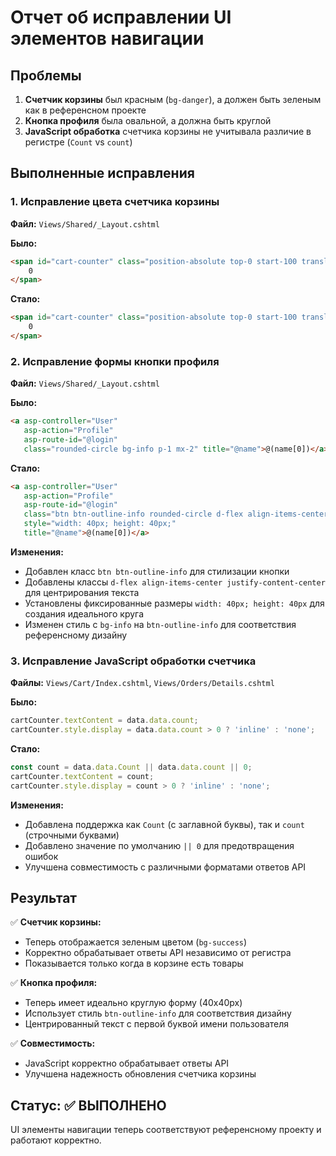 # Отчет об исправлении UI элементов навигации

## Проблемы
1. **Счетчик корзины** был красным (`bg-danger`), а должен быть зеленым как в референсном проекте
2. **Кнопка профиля** была овальной, а должна быть круглой
3. **JavaScript обработка** счетчика корзины не учитывала различие в регистре (`Count` vs `count`)

## Выполненные исправления

### 1. Исправление цвета счетчика корзины
**Файл:** `Views/Shared/_Layout.cshtml`

**Было:**
```html
<span id="cart-counter" class="position-absolute top-0 start-100 translate-middle badge rounded-pill bg-danger" style="display: none;">
    0
</span>
```

**Стало:**
```html
<span id="cart-counter" class="position-absolute top-0 start-100 translate-middle badge rounded-pill bg-success" style="display: none;">
    0
</span>
```

### 2. Исправление формы кнопки профиля
**Файл:** `Views/Shared/_Layout.cshtml`

**Было:**
```html
<a asp-controller="User"
   asp-action="Profile"
   asp-route-id="@login"
   class="rounded-circle bg-info p-1 mx-2" title="@name">@(name[0])</a>
```

**Стало:**
```html
<a asp-controller="User"
   asp-action="Profile"
   asp-route-id="@login"
   class="btn btn-outline-info rounded-circle d-flex align-items-center justify-content-center mx-2" 
   style="width: 40px; height: 40px;" 
   title="@name">@(name[0])</a>
```

**Изменения:**
- Добавлен класс `btn btn-outline-info` для стилизации кнопки
- Добавлены классы `d-flex align-items-center justify-content-center` для центрирования текста
- Установлены фиксированные размеры `width: 40px; height: 40px` для создания идеального круга
- Изменен стиль с `bg-info` на `btn-outline-info` для соответствия референсному дизайну

### 3. Исправление JavaScript обработки счетчика
**Файлы:** `Views/Cart/Index.cshtml`, `Views/Orders/Details.cshtml`

**Было:**
```javascript
cartCounter.textContent = data.data.count;
cartCounter.style.display = data.data.count > 0 ? 'inline' : 'none';
```

**Стало:**
```javascript
const count = data.data.Count || data.data.count || 0;
cartCounter.textContent = count;
cartCounter.style.display = count > 0 ? 'inline' : 'none';
```

**Изменения:**
- Добавлена поддержка как `Count` (с заглавной буквы), так и `count` (строчными буквами)
- Добавлено значение по умолчанию `|| 0` для предотвращения ошибок
- Улучшена совместимость с различными форматами ответов API

## Результат

✅ **Счетчик корзины:**
- Теперь отображается зеленым цветом (`bg-success`)
- Корректно обрабатывает ответы API независимо от регистра
- Показывается только когда в корзине есть товары

✅ **Кнопка профиля:**
- Теперь имеет идеально круглую форму (40x40px)
- Использует стиль `btn-outline-info` для соответствия дизайну
- Центрированный текст с первой буквой имени пользователя

✅ **Совместимость:**
- JavaScript корректно обрабатывает ответы API
- Улучшена надежность обновления счетчика корзины

## Статус: ✅ ВЫПОЛНЕНО

UI элементы навигации теперь соответствуют референсному проекту и работают корректно.
